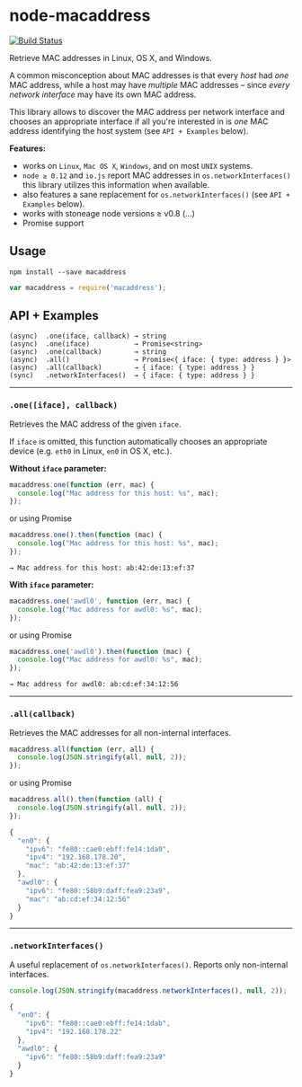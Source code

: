 node-macaddress
===============

[![Build Status](https://travis-ci.org/scravy/node-macaddress.svg?branch=master)](https://travis-ci.org/scravy/node-macaddress)

Retrieve MAC addresses in Linux, OS X, and Windows.

A common misconception about MAC addresses is that every *host* had *one* MAC address,
while a host may have *multiple* MAC addresses – since *every network interface* may
have its own MAC address.

This library allows to discover the MAC address per network interface and chooses
an appropriate interface if all you're interested in is *one* MAC address identifying
the host system (see `API + Examples` below).

**Features:**

+ works on `Linux`, `Mac OS X`, `Windows`, and on most `UNIX` systems.
+ `node ≥ 0.12` and `io.js` report MAC addresses in `os.networkInterfaces()`
  this library utilizes this information when available.
+ also features a sane replacement for `os.networkInterfaces()`
  (see `API + Examples` below).
+ works with stoneage node versions ≥ v0.8 (...)
+ Promise support

Usage
-----

```
npm install --save macaddress
```

```JavaScript
var macaddress = require('macaddress');
```

API + Examples
--------------

    (async)  .one(iface, callback) → string
    (async)  .one(iface)           → Promise<string>
    (async)  .one(callback)        → string
    (async)  .all()                → Promise<{ iface: { type: address } }>
    (async)  .all(callback)        → { iface: { type: address } }
    (sync)   .networkInterfaces()  → { iface: { type: address } }

---

### `.one([iface], callback)`

Retrieves the MAC address of the given `iface`.

If `iface` is omitted, this function automatically chooses an
appropriate device (e.g. `eth0` in Linux, `en0` in OS X, etc.).

**Without `iface` parameter:**

```JavaScript
macaddress.one(function (err, mac) {
  console.log("Mac address for this host: %s", mac);  
});
```

or using Promise

```JavaScript
macaddress.one().then(function (mac) {
  console.log("Mac address for this host: %s", mac);  
});
```

```
→ Mac address for this host: ab:42:de:13:ef:37
```

**With `iface` parameter:**

```JavaScript
macaddress.one('awdl0', function (err, mac) {
  console.log("Mac address for awdl0: %s", mac);  
});
```
or using Promise

```JavaScript
macaddress.one('awdl0').then(function (mac) {
  console.log("Mac address for awdl0: %s", mac);  
});
```

```
→ Mac address for awdl0: ab:cd:ef:34:12:56
```

---

### `.all(callback)`

Retrieves the MAC addresses for all non-internal interfaces.

```JavaScript
macaddress.all(function (err, all) {
  console.log(JSON.stringify(all, null, 2));
});
```
or using Promise

```JavaScript
macaddress.all().then(function (all) {
  console.log(JSON.stringify(all, null, 2));
});
```

```JavaScript
{
  "en0": {
    "ipv6": "fe80::cae0:ebff:fe14:1da9",
    "ipv4": "192.168.178.20",
    "mac": "ab:42:de:13:ef:37"
  },
  "awdl0": {
    "ipv6": "fe80::58b9:daff:fea9:23a9",
    "mac": "ab:cd:ef:34:12:56"
  }
}
```

---

### `.networkInterfaces()`

A useful replacement of `os.networkInterfaces()`. Reports only non-internal interfaces.

```JavaScript
console.log(JSON.stringify(macaddress.networkInterfaces(), null, 2));
```

```JavaScript
{
  "en0": {
    "ipv6": "fe80::cae0:ebff:fe14:1dab",
    "ipv4": "192.168.178.22"
  },
  "awdl0": {
    "ipv6": "fe80::58b9:daff:fea9:23a9"
  }
}
```

